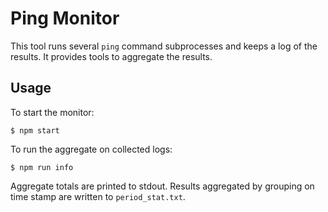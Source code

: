 # Ping Monitor

This tool runs several `ping` command subprocesses and keeps a log of the results. It provides tools to aggregate the results.

## Usage
To start the monitor:

```shell
$ npm start
```

To run the aggregate on collected logs:

```shell
$ npm run info
```

Aggregate totals are printed to stdout. Results aggregated by grouping on time stamp are written to `period_stat.txt`.
